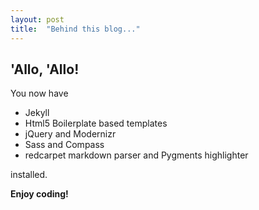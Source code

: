 ```yaml
---
layout: post
title:  "Behind this blog..."
---
```


## 'Allo, 'Allo!

You now have

- Jekyll
- Html5 Boilerplate based templates
- jQuery and Modernizr
- Sass and Compass
- redcarpet markdown parser and Pygments highlighter

installed.

**Enjoy coding!**
